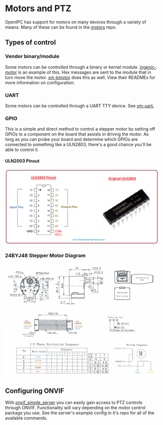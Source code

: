 # Motors and PTZ

OpenIPC has support for motors on many devices through a variety of means. Many of these can be found in the [motors](https://github.com/OpenIPC/motors) repo. 

## Types of control

### Vendor binary/module

Some motors can be controlled through a binary or kernel module. [ingenic-motor](https://github.com/OpenIPC/motors/tree/master/ingenic-motor) is an example of this. Hex messages are sent to the module that in turn move the motor. [xm-kmotor](https://github.com/OpenIPC/motors/tree/master/xm-kmotor) does this as well. View their READMEs for more information on configuration. 

### UART

Some motors can be controlled through a UART TTY device. See [xm-uart.](https://github.com/OpenIPC/motors/blob/master/xm-uart/)

### GPIO

This is a simple and direct method to control a stepper motor by setting off GPIOs to a component on the board that assists in driving the motor. As long as you can probe your board and determine which GPIOs are connected to something like a ULN2803, there's a good chance you'll be able to control it. 

#### ULN2003 Pinout
![wfdsad](../images/uln2803-pinout.png)

### 24BYJ48 Stepper Motor Diagram
![dsafsda](../images/24byj48-diagram.png)

## Configuring ONVIF

With [onvif_simple_server](https://github.com/roleoroleo/onvif_simple_server) you can easily gain access to PTZ controls through ONVIF. Functionality will vary depending on the motor control package you use. See the server's example config in it's repo for all of the available commands. 